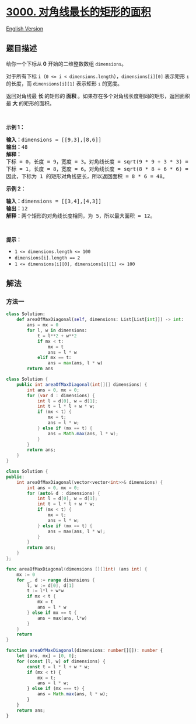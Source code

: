 # [3000. 对角线最长的矩形的面积](https://leetcode.cn/problems/maximum-area-of-longest-diagonal-rectangle)

[English Version](/solution/3000-3099/3000.Maximum%20Area%20of%20Longest%20Diagonal%20Rectangle/README_EN.md)

<!-- tags:数组 -->

<!-- difficulty:简单 -->

## 题目描述

<!-- 这里写题目描述 -->

<p>给你一个下标从<strong> 0</strong> 开始的二维整数数组 <code>dimensions</code>。</p>

<p>对于所有下标 <code>i</code>（<code>0 &lt;= i &lt; dimensions.length</code>），<code>dimensions[i][0]</code> 表示矩形 <span style="font-size: 13.3333px;"> <code>i</code></span> 的长度，而 <code>dimensions[i][1]</code> 表示矩形 <span style="font-size: 13.3333px;"> <code>i</code></span> 的宽度。</p>

<p>返回对角线最 <strong>长 </strong>的矩形的<strong> 面积 </strong>。如果存在多个对角线长度相同的矩形，返回面积最<strong> 大 </strong>的矩形的面积。</p>

<p>&nbsp;</p>

<p><strong class="example">示例 1：</strong></p>

<pre>
<strong>输入：</strong>dimensions = [[9,3],[8,6]]
<strong>输出：</strong>48
<strong>解释：</strong>
下标 = 0，长度 = 9，宽度 = 3。对角线长度 = sqrt(9 * 9 + 3 * 3) = sqrt(90) ≈<!-- notionvc: 882cf44c-3b17-428e-9c65-9940810216f1 --> 9.487。
下标 = 1，长度 = 8，宽度 = 6。对角线长度 = sqrt(8 * 8 + 6 * 6) = sqrt(100) = 10。
因此，下标为 1 的矩形对角线更长，所以返回面积 = 8 * 6 = 48。
</pre>

<p><strong class="example">示例 2：</strong></p>

<pre>
<strong>输入：</strong>dimensions = [[3,4],[4,3]]
<strong>输出：</strong>12
<strong>解释：</strong>两个矩形的对角线长度相同，为 5，所以最大面积 = 12。
</pre>

<p>&nbsp;</p>

<p><strong>提示：</strong></p>

<ul>
	<li><code>1 &lt;= dimensions.length &lt;= 100</code></li>
	<li><code>dimensions[i].length == 2</code></li>
	<li><code>1 &lt;= dimensions[i][0], dimensions[i][1] &lt;= 100</code></li>
</ul>

## 解法

### 方法一

<!-- tabs:start -->

```python
class Solution:
    def areaOfMaxDiagonal(self, dimensions: List[List[int]]) -> int:
        ans = mx = 0
        for l, w in dimensions:
            t = l**2 + w**2
            if mx < t:
                mx = t
                ans = l * w
            elif mx == t:
                ans = max(ans, l * w)
        return ans
```

```java
class Solution {
    public int areaOfMaxDiagonal(int[][] dimensions) {
        int ans = 0, mx = 0;
        for (var d : dimensions) {
            int l = d[0], w = d[1];
            int t = l * l + w * w;
            if (mx < t) {
                mx = t;
                ans = l * w;
            } else if (mx == t) {
                ans = Math.max(ans, l * w);
            }
        }
        return ans;
    }
}
```

```cpp
class Solution {
public:
    int areaOfMaxDiagonal(vector<vector<int>>& dimensions) {
        int ans = 0, mx = 0;
        for (auto& d : dimensions) {
            int l = d[0], w = d[1];
            int t = l * l + w * w;
            if (mx < t) {
                mx = t;
                ans = l * w;
            } else if (mx == t) {
                ans = max(ans, l * w);
            }
        }
        return ans;
    }
};
```

```go
func areaOfMaxDiagonal(dimensions [][]int) (ans int) {
	mx := 0
	for _, d := range dimensions {
		l, w := d[0], d[1]
		t := l*l + w*w
		if mx < t {
			mx = t
			ans = l * w
		} else if mx == t {
			ans = max(ans, l*w)
		}
	}
	return
}
```

```ts
function areaOfMaxDiagonal(dimensions: number[][]): number {
    let [ans, mx] = [0, 0];
    for (const [l, w] of dimensions) {
        const t = l * l + w * w;
        if (mx < t) {
            mx = t;
            ans = l * w;
        } else if (mx === t) {
            ans = Math.max(ans, l * w);
        }
    }
    return ans;
}
```

<!-- tabs:end -->

<!-- end -->
